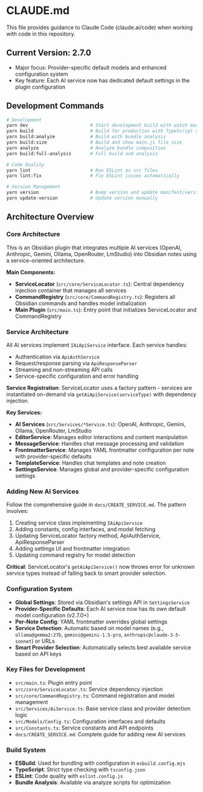 # CLAUDE.md

This file provides guidance to Claude Code (claude.ai/code) when working with code in this repository.

## Current Version: 2.7.0
- Major focus: Provider-specific default models and enhanced configuration system
- Key feature: Each AI service now has dedicated default settings in the plugin configuration

## Development Commands

```bash
# Development
yarn dev                       # Start development build with watch mode
yarn build                     # Build for production with TypeScript checks
yarn build:analyze             # Build with bundle analysis
yarn build:size                # Build and show main.js file size
yarn analyze                   # Analyze bundle composition
yarn build:full-analysis       # Full build and analysis

# Code Quality
yarn lint                      # Run ESLint on src files
yarn lint:fix                  # Fix ESLint issues automatically

# Version Management
yarn version                   # Bump version and update manifest/versions.json
yarn update-version            # Update version manually
```

## Architecture Overview

### Core Architecture
This is an Obsidian plugin that integrates multiple AI services (OpenAI, Anthropic, Gemini, Ollama, OpenRouter, LmStudio) into Obsidian notes using a service-oriented architecture.

**Main Components:**
- **ServiceLocator** (`src/core/ServiceLocator.ts`): Central dependency injection container that manages all services
- **CommandRegistry** (`src/core/CommandRegistry.ts`): Registers all Obsidian commands and handles model initialization
- **Main Plugin** (`src/main.ts`): Entry point that initializes ServiceLocator and CommandRegistry

### Service Architecture
All AI services implement `IAiApiService` interface. Each service handles:
- Authentication via `ApiAuthService`
- Request/response parsing via `ApiResponseParser` 
- Streaming and non-streaming API calls
- Service-specific configuration and error handling

**Service Registration**: ServiceLocator uses a factory pattern - services are instantiated on-demand via `getAiApiService(serviceType)` with dependency injection.

**Key Services:**
- **AI Services** (`src/Services/*Service.ts`): OpenAI, Anthropic, Gemini, Ollama, OpenRouter, LmStudio
- **EditorService**: Manages editor interactions and content manipulation
- **MessageService**: Handles chat message processing and validation
- **FrontmatterService**: Manages YAML frontmatter configuration per note with provider-specific defaults
- **TemplateService**: Handles chat templates and note creation
- **SettingsService**: Manages global and provider-specific configuration settings

### Adding New AI Services
Follow the comprehensive guide in `docs/CREATE_SERVICE.md`. The pattern involves:
1. Creating service class implementing `IAiApiService`
2. Adding constants, config interfaces, and model fetching
3. Updating ServiceLocator factory method, ApiAuthService, ApiResponseParser
4. Adding settings UI and frontmatter integration
5. Updating command registry for model detection

**Critical**: ServiceLocator's `getAiApiService()` now throws error for unknown service types instead of falling back to smart provider selection.

### Configuration System
- **Global Settings**: Stored via Obsidian's settings API in `SettingsService`
- **Provider-Specific Defaults**: Each AI service now has its own default model configuration (v2.7.0+)
- **Per-Note Config**: YAML frontmatter overrides global settings
- **Service Detection**: Automatic based on model names (e.g., `ollama@gemma2:27b`, `gemini@gemini-1.5-pro`, `anthropic@claude-3-5-sonnet`) or URLs
- **Smart Provider Selection**: Automatically selects best available service based on API keys

### Key Files for Development
- `src/main.ts`: Plugin entry point
- `src/core/ServiceLocator.ts`: Service dependency injection
- `src/core/CommandRegistry.ts`: Command registration and model management
- `src/Services/AiService.ts`: Base service class and provider detection logic
- `src/Models/Config.ts`: Configuration interfaces and defaults
- `src/Constants.ts`: Service constants and API endpoints
- `docs/CREATE_SERVICE.md`: Complete guide for adding new AI services

### Build System
- **ESBuild**: Used for bundling with configuration in `esbuild.config.mjs`
- **TypeScript**: Strict type checking with `tsconfig.json`
- **ESLint**: Code quality with `eslint.config.js`
- **Bundle Analysis**: Available via analyze scripts for optimization